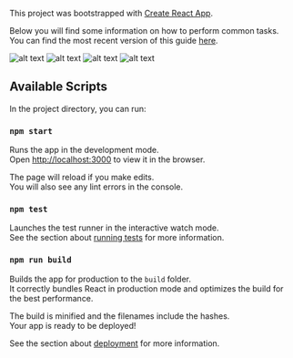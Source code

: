 This project was bootstrapped with [Create React App](https://github.com/facebook/create-react-app).

Below you will find some information on how to perform common tasks.<br>
You can find the most recent version of this guide [here](https://github.com/facebook/create-react-app/blob/master/packages/react-scripts/template/README.md).

![alt text](https://raw.githubusercontent.com/bk313131/React_Furry_LandingPageTemplate/master/screenshots/1.png)
![alt text](https://raw.githubusercontent.com/bk313131/React_Furry_LandingPageTemplate/master/screenshots/2.png)
![alt text](https://raw.githubusercontent.com/bk313131/React_Furry_LandingPageTemplate/master/screenshots/3.png)
![alt text](https://raw.githubusercontent.com/bk313131/React_Furry_LandingPageTemplate/master/screenshots/4.png)

## Available Scripts

In the project directory, you can run:

### `npm start`

Runs the app in the development mode.<br>
Open [http://localhost:3000](http://localhost:3000) to view it in the browser.

The page will reload if you make edits.<br>
You will also see any lint errors in the console.

### `npm test`

Launches the test runner in the interactive watch mode.<br>
See the section about [running tests](#running-tests) for more information.

### `npm run build`

Builds the app for production to the `build` folder.<br>
It correctly bundles React in production mode and optimizes the build for the best performance.

The build is minified and the filenames include the hashes.<br>
Your app is ready to be deployed!

See the section about [deployment](#deployment) for more information.

